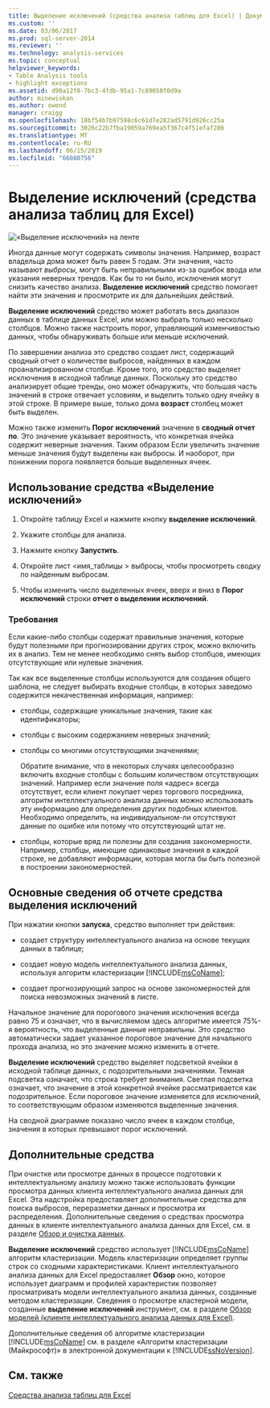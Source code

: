```yaml
---
title: Выделение исключений (средства анализа таблиц для Excel) | Документация Майкрософт
ms.custom: ''
ms.date: 03/06/2017
ms.prod: sql-server-2014
ms.reviewer: ''
ms.technology: analysis-services
ms.topic: conceptual
helpviewer_keywords:
- Table Analysis tools
- highlight exceptions
ms.assetid: d90a12f8-7bc3-4fdb-95a1-7c89058f0d9a
author: minewiskan
ms.author: owend
manager: craigg
ms.openlocfilehash: 18bf54b7b97598c6c61d7e282ad5791d926cc25a
ms.sourcegitcommit: 3026c22b7fba19059a769ea5f367c4f51efaf286
ms.translationtype: MT
ms.contentlocale: ru-RU
ms.lasthandoff: 06/15/2019
ms.locfileid: "66080756"
---
```

# <a name="highlight-exceptions-table-analysis-tools-for-excel"></a>Выделение исключений (средства анализа таблиц для Excel)
  ![«Выделение исключений» на ленте](media/tat-highlightex.gif "выделение исключений кнопки на ленте")  
  
 Иногда данные могут содержать символы значения. Например, возраст владельца дома может быть равен 5 годам. Эти значения, часто называют *выбросы*, могут быть неправильными из-за ошибок ввода или указания неверных трендов. Как бы то ни было, исключения могут снизить качество анализа. **Выделение исключений** средство помогает найти эти значения и просмотрите их для дальнейших действий.  
  
 **Выделение исключений** средство может работать весь диапазон данных в таблице данных Excel, или можно выбрать только несколько столбцов. Можно также настроить порог, управляющий изменчивостью данных, чтобы обнаруживать больше или меньше исключений.  
  
 По завершении анализа это средство создает лист, содержащий сводный отчет о количестве выбросов, найденных в каждом проанализированном столбце. Кроме того, это средство выделяет исключения в исходной таблице данных. Поскольку это средство анализирует общие тренды, оно может обнаружить, что большая часть значений в строке отвечает условиям, и выделить только одну ячейку в этой строке. В примере выше, только дома **возраст** столбец может быть выделен.  
  
 Можно также изменить **Порог исключений** значение в **сводный отчет по**. Это значение указывает вероятность, что конкретная ячейка содержит неверные значения. Таким образом Если увеличить значение меньше значения будут выделены как выбросы. И наоборот, при понижении порога появляется больше выделенных ячеек.  
  
## <a name="using-the-highlight-exceptions-tool"></a>Использование средства «Выделение исключений»  
  
1.  Откройте таблицу Excel и нажмите кнопку **выделение исключений**.  
  
2.  Укажите столбцы для анализа.  
  
3.  Нажмите кнопку **Запустить**.  
  
4.  Откройте лист \<имя_таблицы > выбросы, чтобы просмотреть сводку по найденным выбросам.  
  
5.  Чтобы изменить число выделенных ячеек, вверх и вниз в **Порог исключений** строки **отчет о выделении исключений**.  
  
### <a name="requirements"></a>Требования  
 Если какие-либо столбцы содержат правильные значения, которые будут полезными при прогнозировании других строк, можно включить их в анализ. Тем не менее необходимо снять выбор столбцов, имеющих отсутствующие или нулевые значения.  
  
 Так как все выделенные столбцы используются для создания общего шаблона, не следует выбирать входные столбцы, в которых заведомо содержится некачественная информация, например:  
  
-   столбцы, содержащие уникальные значения, такие как идентификаторы;  
  
-   столбцы с высоким содержанием неверных значений;  
  
-   столбцы со многими отсутствующими значениями;  
  
     Обратите внимание, что в некоторых случаях целесообразно включить входные столбцы с большим количеством отсутствующих значений. Например если значение поля «адрес» всегда отсутствует, если клиент покупает через торгового посредника, алгоритм интеллектуального анализа данных можно использовать эту информацию для определения других подобных клиентов. Необходимо определить, на индивидуальном-ли отсутствуют данные по ошибке или потому что отсутствующий штат не.  
  
-   столбцы, которые вряд ли полезны для создания закономерности. Например, столбцы, имеющие одинаковые значения в каждой строке, не добавляют информации, которая могла бы быть полезной в построении закономерностей.  
  
## <a name="understanding-the-highlight-exceptions-report"></a>Основные сведения об отчете средства выделения исключений  
 При нажатии кнопки **запуска**, средство выполняет три действия:  
  
-   создает структуру интеллектуального анализа на основе текущих данных в таблице;  
  
-   создает новую модель интеллектуального анализа данных, используя алгоритм кластеризации [!INCLUDE[msCoName](../includes/msconame-md.md)];  
  
-   создает прогнозирующий запрос на основе закономерностей для поиска невозможных значений в листе.  
  
 Начальное значение для порогового значения исключения всегда равно 75 и означает, что в вычисляемом здесь алгоритме имеется 75%-я вероятность, что выделенные данные неправильны. Это средство автоматически задает указанное пороговое значение для начального прохода анализа, но это значение можно изменить в отчете.  
  
 **Выделение исключений** средство выделяет подсветкой ячейки в исходной таблице данных, с подозрительными значениями. Темная подсветка означает, что строка требует внимания. Светлая подсветка означает, что значение в этой конкретной ячейке рассматривается как подозрительное. Если пороговое значение изменяется для исключений, то соответствующим образом изменяются выделенные значения.  
  
 На сводной диаграмме показано число ячеек в каждом столбце, значения в которых превышают порог исключений.  
  
## <a name="related-tools"></a>Дополнительные средства  
 При очистке или просмотре данных в процессе подготовки к интеллектуальному анализу можно также использовать функции просмотра данных клиента интеллектуального анализа данных для Excel. Эта надстройка предоставляет дополнительные средства для поиска выбросов, переразметки данных и просмотра их распределения. Дополнительные сведения о средствах просмотра данных в клиенте интеллектуального анализа данных для Excel, см. в разделе [Обзор и очистка данных](exploring-and-cleaning-data.md).  
  
 **Выделение исключений** средство использует [!INCLUDE[msCoName](../includes/msconame-md.md)] алгоритм кластеризации. Модель кластеризации определяет группы строк со сходными характеристиками. Клиент интеллектуального анализа данных для Excel предоставляет **Обзор** окно, которое использует диаграмм и профилей характеристик позволяет просматривать модели интеллектуального анализа данных, созданные методом кластеризации. Сведения о просмотре кластерной модели, созданные **выделение исключений** инструмент, см. в разделе [Обзор моделей (клиенте интеллектуального анализа данных для Excel)](highlight-exceptions-table-analysis-tools-for-excel.md).  
  
 Дополнительные сведения об алгоритме кластеризации [!INCLUDE[msCoName](../includes/msconame-md.md)] см. в разделе «Алгоритм кластеризации (Майкрософт)» в электронной документации к [!INCLUDE[ssNoVersion](../includes/ssnoversion-md.md)].  
  
## <a name="see-also"></a>См. также  
 [Средства анализа таблиц для Excel](table-analysis-tools-for-excel.md)  
  
  
